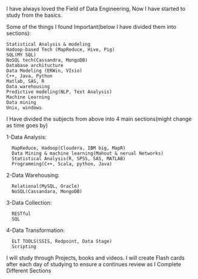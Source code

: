 I have always loved the Field of Data Engineering, Now I have started to study from the basics.

Some of the things I found Important(below I have divided them into sections):

    Statistical Analysis & modeling
    Hadoop-based Tech (MapReduce, Hive, Pig)
    SQL(MY SQL)
    NoSQL tech(Cassandra, MongoDB)
    Database architucture
    Data Modeling (ERWin, VIsio)
    C++, Java, Python
    Matlab, SAS, R
    Data warehousing
    Predictive modeling(NLP, Text Analysis)
    Machine Learning
    Data mining
    Unix, windows


I Have divided the subjects from above into 4 main sections(might change as time goes by)

 1-Data Analysis:
 
      MapReduce, Hadoop(Cloudera, IBM big, MapR)
      Data Mining & machine learning(Mahout & nerual Networks)
      Statistical Analysis(R, SPSS, SAS, MATLAB)
      Programming(C++, Scala, python, Java)
    
  2-Data Warehousing:
  
      Relational(MySQL, Oracle)
      NoSQL(Cassandara, MongoDB)
    
  3-Data Collection:
  
      RESTful
      SQL

  4-Data Transformation:
  
      ELT TOOLS(SSIS, Redpoint, Data Stage)
      Scripting
      
  I will study through Projects, books and videos. 
  I will create Flash cards after each day of studying to ensure a continues review as I Complete Different Sections
  
